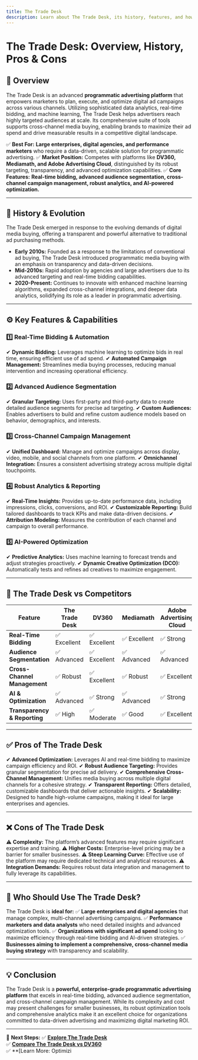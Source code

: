 ```yaml
---
title: The Trade Desk
description: Learn about The Trade Desk, its history, features, and how it compares to other programmatic advertising platforms.
---
```


# **The Trade Desk: Overview, History, Pros & Cons**

## **📌 Overview**  
The Trade Desk is an advanced **programmatic advertising platform** that empowers marketers to plan, execute, and optimize digital ad campaigns across various channels. Utilizing sophisticated data analytics, real-time bidding, and machine learning, The Trade Desk helps advertisers reach highly targeted audiences at scale. Its comprehensive suite of tools supports cross-channel media buying, enabling brands to maximize their ad spend and drive measurable results in a competitive digital landscape.

✅ **Best For:** **Large enterprises, digital agencies, and performance marketers** who require a data-driven, scalable solution for programmatic advertising.
✅ **Market Position:** Competes with platforms like **DV360, Mediamath, and Adobe Advertising Cloud**, distinguished by its robust targeting, transparency, and advanced optimization capabilities.
✅ **Core Features:** **Real-time bidding, advanced audience segmentation, cross-channel campaign management, robust analytics, and AI-powered optimization.**

---

## **📜 History & Evolution**  
The Trade Desk emerged in response to the evolving demands of digital media buying, offering a transparent and powerful alternative to traditional ad purchasing methods.

- **Early 2010s:** Founded as a response to the limitations of conventional ad buying, The Trade Desk introduced programmatic media buying with an emphasis on transparency and data-driven decisions.
- **Mid-2010s:** Rapid adoption by agencies and large advertisers due to its advanced targeting and real-time bidding capabilities.
- **2020-Present:** Continues to innovate with enhanced machine learning algorithms, expanded cross-channel integrations, and deeper data analytics, solidifying its role as a leader in programmatic advertising.

---

## **⚙️ Key Features & Capabilities**

### **1️⃣ Real-Time Bidding & Automation**
✔ **Dynamic Bidding:** Leverages machine learning to optimize bids in real time, ensuring efficient use of ad spend.
✔ **Automated Campaign Management:** Streamlines media buying processes, reducing manual intervention and increasing operational efficiency.

### **2️⃣ Advanced Audience Segmentation**
✔ **Granular Targeting:** Uses first-party and third-party data to create detailed audience segments for precise ad targeting.
✔ **Custom Audiences:** Enables advertisers to build and refine custom audience models based on behavior, demographics, and interests.

### **3️⃣ Cross-Channel Campaign Management**
✔ **Unified Dashboard:** Manage and optimize campaigns across display, video, mobile, and social channels from one platform.
✔ **Omnichannel Integration:** Ensures a consistent advertising strategy across multiple digital touchpoints.

### **4️⃣ Robust Analytics & Reporting**
✔ **Real-Time Insights:** Provides up-to-date performance data, including impressions, clicks, conversions, and ROI.
✔ **Customizable Reporting:** Build tailored dashboards to track KPIs and make data-driven decisions.
✔ **Attribution Modeling:** Measures the contribution of each channel and campaign to overall performance.

### **5️⃣ AI-Powered Optimization**
✔ **Predictive Analytics:** Uses machine learning to forecast trends and adjust strategies proactively.
✔ **Dynamic Creative Optimization (DCO):** Automatically tests and refines ad creatives to maximize engagement.

---

## **🔄 The Trade Desk vs Competitors**

| Feature                        | The Trade Desk      | DV360              | Mediamath         | Adobe Advertising Cloud |
|--------------------------------|---------------------|--------------------|-------------------|-------------------------|
| **Real-Time Bidding**          | ✅ Excellent        | ✅ Excellent       | ✅ Excellent      | ✅ Strong               |
| **Audience Segmentation**      | ✅ Advanced         | ✅ Excellent       | ✅ Advanced       | ✅ Advanced             |
| **Cross-Channel Management**   | ✅ Robust           | ✅ Excellent       | ✅ Robust         | ✅ Excellent            |
| **AI & Optimization**          | ✅ Advanced         | ✅ Strong          | ✅ Advanced       | ✅ Strong               |
| **Transparency & Reporting**   | ✅ High             | ✅ Moderate        | ✅ Good           | ✅ Excellent            |

---

## **✅ Pros of The Trade Desk**
✔ **Advanced Optimization:** Leverages AI and real-time bidding to maximize campaign efficiency and ROI.
✔ **Robust Audience Targeting:** Provides granular segmentation for precise ad delivery.
✔ **Comprehensive Cross-Channel Management:** Unifies media buying across multiple digital channels for a cohesive strategy.
✔ **Transparent Reporting:** Offers detailed, customizable dashboards that deliver actionable insights.
✔ **Scalability:** Designed to handle high-volume campaigns, making it ideal for large enterprises and agencies.

---

## **❌ Cons of The Trade Desk**
⚠ **Complexity:** The platform’s advanced features may require significant expertise and training.
⚠ **Higher Costs:** Enterprise-level pricing may be a barrier for smaller businesses.
⚠ **Steep Learning Curve:** Effective use of the platform may require dedicated technical and analytical resources.
⚠ **Integration Demands:** Requires robust data integration and management to fully leverage its capabilities.

---

## **🎯 Who Should Use The Trade Desk?**
The Trade Desk is **ideal for:**
✅ **Large enterprises and digital agencies** that manage complex, multi-channel advertising campaigns.
✅ **Performance marketers and data analysts** who need detailed insights and advanced optimization tools.
✅ **Organizations with significant ad spend** looking to maximize efficiency through real-time bidding and AI-driven strategies.
✅ **Businesses aiming to implement a comprehensive, cross-channel media buying strategy** with transparency and scalability.

---

## **💡 Conclusion**
The Trade Desk is a **powerful, enterprise-grade programmatic advertising platform** that excels in real-time bidding, advanced audience segmentation, and cross-channel campaign management. While its complexity and cost may present challenges for smaller businesses, its robust optimization tools and comprehensive analytics make it an excellent choice for organizations committed to data-driven advertising and maximizing digital marketing ROI.

---

🚀 **Next Steps:**
✅ **[Explore The Trade Desk](https://www.thetradedesk.com/)**  
✅ **[Compare The Trade Desk vs DV360](#)**  
✅ **[Learn More: Optimizi
